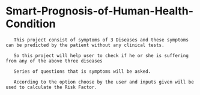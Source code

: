 # Smart-Prognosis-of-Human-Health-Condition
       This project consist of symptoms of 3 Diseases and these symptoms can be predicted by the patient without any clinical tests.
       
       So this project will help user to check if he or she is suffering from any of the above three diseases 
       
       Series of questions that is symptoms will be asked. 
       
       According to the option choose by the user and inputs given will be used to calculate the Risk Factor. 
       
